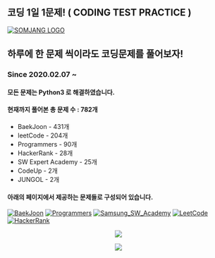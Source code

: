 ## 코딩 1일 1문제! ( CODING TEST PRACTICE )
[![SOMJANG LOGO](/images/SOMJANG.png)](https://somjang.tistory.com/category/Programming/%EC%BD%94%EB%94%A9%201%EC%9D%BC%201%EB%AC%B8%EC%A0%9C)
## 하루에 한 문제 씩이라도 코딩문제를 풀어보자! 
### Since 2020.02.07 ~
#### 모든 문제는 Python3 로 해결하였습니다.
#### 현재까지 풀어본 총 문제 수 : 782개
- BaekJoon - 431개
- leetCode - 204개
- Programmers - 90개
- HackerRank - 28개
- SW Expert Academy - 25개
- CodeUp - 2개
- JUNGOL - 2개

#### 아래의 페이지에서 제공하는 문제들로 구성되어 있습니다.
[![BaekJoon](/images/BaekJoon.png)](https://www.acmicpc.net/)
[![Programmers](/images/Programmers.png)](https://programmers.co.kr/)
[![Samsung_SW_Academy](/images/Samsung_SW_Academy.png)](https://swexpertacademy.com/main/main.do)
[![LeetCode](/images/LeetCode.png)](https://leetcode.com/)
[![HackerRank](/images/HackerRank.png)](https://www.hackerrank.com/)
<p align="center"><a href="http://www.jungol.co.kr/"><img src="/images/JUNGOL.png"></a></p>
<p align="center"><a href="https://codeup.kr/"><img src="/images/CodeUp.png"></a></p>